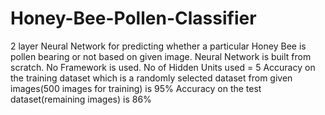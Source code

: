 # Honey-Bee-Pollen-Classifier
2 layer Neural Network for predicting whether a particular Honey Bee is pollen bearing or not based on given image.
Neural Network is built from scratch. No Framework is used.
No of Hidden Units used = 5
Accuracy on the training dataset which is a randomly selected dataset from given images(500 images for training) is 95%
Accuracy on the test dataset(remaining images) is 86%
